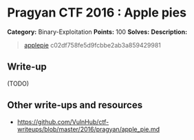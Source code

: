 # Pragyan CTF 2016 : Apple pies

**Category:** Binary-Exploitation
**Points:** 100
**Solves:** 
**Description:**

> [applepie](./applepie)  c02df758fe5d9fcbbe2ab3a859429981


## Write-up

(TODO)

## Other write-ups and resources

* <https://github.com/VulnHub/ctf-writeups/blob/master/2016/pragyan/apple_pie.md>
